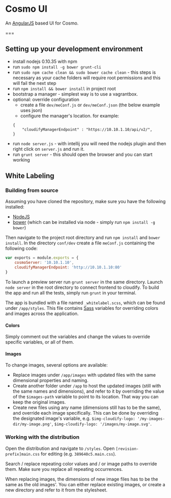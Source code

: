 
# Cosmo UI

An [AngularJS][4] based UI for Cosmo.



===


## Setting up your development environment 

 - install nodejs 0.10.35  with npm 
 - run `sudo npm install -g bower grunt-cli`
 - run `sudo npm cache clean && sudo bower cache clean` - this steps is necessary as your cache folders will require root permissions and this will fail the next step
 - run `npm install && bower install` in project root
 - bootstrap a manager - simplest way is to use a vagrantbox. 
 - optional: override configuration
   - create a file `dev/meConf.js` or `dev/meConf.json` (the below example uses json)
   - configure the manager's location. for example:
   ```
   {
       "cloudifyManagerEndpoint" : "https://10.10.1.10/api/v2/",
   }
   ```
 - run `node server.js` - with intellij you will need the nodejs plugin and then right click on `server.js` and run it.  
 - run `grunt server` - this should open the browser and you can start working





## White Labeling

### Building from source

Assuming you have cloned the repository, make sure you have the following installed:
- [NodeJS][1]
- [bower][2] (which can be installed via node - simply run `npm install -g bower`)

Then navigate to the project root directory and run `npm install` and `bower install`. 
In the directory `conf/dev` create a file `meConf.js` containing the following code:
```javascript
var exports = module.exports = {  
    cosmoServer: '10.10.1.10',  
    cloudifyManagerEndpoint: 'http://10.10.1.10:80'  
}  
```
To launch a preview server run `grunt server` in the same directory. Launch `node server` in the root directory to connect frontend to cloudify.
To build the app and run all the tests, simply run `grunt` in your terminal.

The app is bundled with a file named `_whitelabel.scss`, which can be found under `/app/styles`. This file contains
[Sass][3] variables for overriding colors and images across the application.

#### Colors

Simply comment out the variables and change the values to override specific variables, or all of them.

#### Images

To change images, several options are available:
- Replace images under `/app/images` with updated files with the same dimensional properties and naming.
- Create another folder under `/app` to host the updated images (still with the same names and dimensions), and refer
to it by overriding the value of the `$images-path` variable to point to its location. That way you can keep the
original images.
- Create new files using any name (dimensions still has to be the same), and override each image specifically. This can
be done by overriding the designated image's variable, e.g. `$img-cloudify-logo: '/my-images-dir/my-image.png'`,
`$img-cloudify-logo: '/images/my-image.svg'`.


### Working with the distribution

Open the distribution and navigate to `/styles`. Open `[revision-prefix]main.css` for editing (e.g. `389640c5.main.css`).

Search / replace repeating color values and / or image paths to override them. Make sure you replace all repeating
occurrences.

When replacing images, the dimensions of new image files has to be the same as the old images'. You can either replace
existing images, or create a new directory and refer to it from the stylesheet.





[1]: http://nodejs.org/
[2]: http://bower.io/
[3]: http://sass-lang.com/
[4]: http://angularjs.org/

